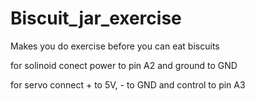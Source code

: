 # Biscuit_jar_exercise
Makes you do exercise before you can eat biscuits

for solinoid conect power to pin A2 and ground to GND

for servo connect + to 5V, - to GND and control to pin A3